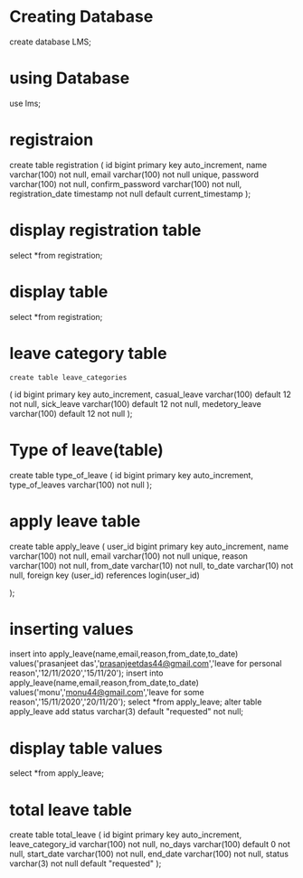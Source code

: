 # Creating Database
  create database LMS; 
# using Database
  use lms;

# registraion 
  create table registration 
  ( id bigint primary key auto_increment, 
  name varchar(100) not null, 
  email varchar(100) not null unique, 
  password varchar(100) not null, 
  confirm_password varchar(100) not null, 
  registration_date timestamp not null default current_timestamp 
  );
# display registration table
  select *from registration;

# display table
  select *from registration;

# leave category table
    create table leave_categories
  (
    id bigint primary key auto_increment,
      casual_leave varchar(100) default 12 not null,
      sick_leave varchar(100) default 12 not null,
      medetory_leave varchar(100) default 12 not null
  );
  
  # Type of leave(table)
  
  create table type_of_leave
  (
    id bigint primary key auto_increment,
      type_of_leaves varchar(100) not null
  );

# apply leave table

  create table apply_leave
  (
    user_id bigint primary key auto_increment,
      name varchar(100) not null,
      email varchar(100) not null unique,
      reason varchar(100) not null,
      from_date varchar(10) not null,
      to_date varchar(10) not null,
      foreign key (user_id) references login(user_id)

  );
# inserting values
  insert into apply_leave(name,email,reason,from_date,to_date) values('prasanjeet das','prasanjeetdas44@gmail.com','leave for personal      reason','12/11/2020','15/11/20');
  insert into apply_leave(name,email,reason,from_date,to_date) values('monu','monu44@gmail.com','leave for some reason','15/11/2020','20/11/20');
  select *from apply_leave;
  alter table apply_leave add status varchar(3)  default "requested" not null;
# display table values
  select *from apply_leave;
# total leave table
  create table total_leave
  (
	id bigint primary key auto_increment,
    leave_category_id varchar(100)  not null,
    no_days varchar(100) default 0 not null,
    start_date varchar(100) not null,
   end_date varchar(100) not null,
   status varchar(3) not null default "requested"
  );
